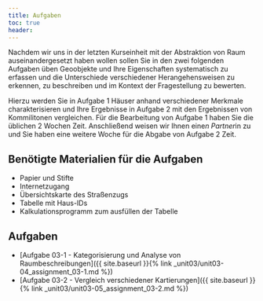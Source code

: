 ```yaml
---
title: Aufgaben
toc: true
header:
---
```



Nachdem wir uns in der letzten Kurseinheit mit der Abstraktion von Raum auseinandergesetzt haben wollen sollen Sie in den zwei folgenden Aufgaben üben Geoobjekte und Ihre Eigenschaften systematisch zu erfassen und die Unterschiede verschiedener Herangehensweisen zu erkennen, zu beschreiben und im Kontext der Fragestellung zu bewerten.

Hierzu werden Sie in Aufgabe 1 Häuser anhand verschiedener Merkmale charakterisieren und Ihre Ergebnisse in Aufgabe 2 mit den Ergebnissen von Kommilitonen vergleichen. Für die Bearbeitung von Aufgabe 1 haben Sie die üblichen 2 Wochen Zeit. Anschließend weisen wir Ihnen eine*n Partner*in zu und Sie haben eine weitere Woche für die Abgabe von Aufgabe 2 Zeit.

## Benötigte Materialien für die Aufgaben
* Papier und Stifte
* Internetzugang
* Übersichtskarte des Straßenzugs
* Tabelle mit Haus-IDs
* Kalkulationsprogramm zum ausfüllen der Tabelle

## Aufgaben
* [Aufgabe 03-1 - Kategorisierung und Analyse von Raumbeschreibungen]({{ site.baseurl }}{% link _unit03/unit03-04_assignment_03-1.md %})
* [Aufgabe 03-2 - Vergleich verschiedener Kartierungen]({{ site.baseurl }}{% link _unit03/unit03-05_assignment_03-2.md %})
